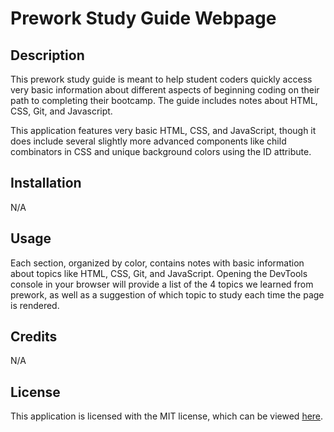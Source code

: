 # Prework Study Guide Webpage

## Description

This prework study guide is meant to help student coders quickly access very basic information about different aspects of beginning coding on their path to completing their bootcamp. The guide includes notes about HTML, CSS, Git, and Javascript. 

This application features very basic HTML, CSS, and JavaScript, though it does include several slightly more advanced components like child combinators in CSS and unique background colors using the ID attribute.

## Installation

N/A

## Usage

Each section, organized by color, contains notes with basic information about topics like HTML, CSS, Git, and JavaScript. Opening the DevTools console in your browser will provide a list of the 4 topics we learned from prework, as well as a suggestion of which topic to study each time the page is rendered.

## Credits

N/A

## License

This application is licensed with the MIT license, which can be viewed [here](https://choosealicense.com/licenses/mit/).